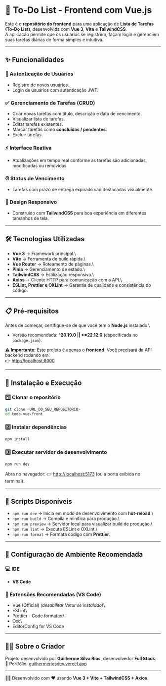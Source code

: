 # 📝 To-Do List - Frontend com Vue.js

Este é o **repositório do frontend** para uma aplicação de **Lista de
Tarefas (To-Do List)**, desenvolvida com **Vue 3**, **Vite** e
**TailwindCSS**.\
A aplicação permite que os usuários se registrem, façam login e
gerenciem suas tarefas diárias de forma simples e intuitiva.

------------------------------------------------------------------------

## ✨ Funcionalidades

### 🔐 Autenticação de Usuários

-   Registro de novos usuários.
-   Login de usuários com autenticação JWT.

### ✅ Gerenciamento de Tarefas (CRUD)

-   Criar novas tarefas com título, descrição e data de vencimento.
-   Visualizar lista de tarefas.
-   Editar tarefas existentes.
-   Marcar tarefas como **concluídas / pendentes**.
-   Excluir tarefas.

### ⚡ Interface Reativa

-   Atualizações em tempo real conforme as tarefas são adicionadas,
    modificadas ou removidas.

### ⏰ Status de Vencimento

-   Tarefas com prazo de entrega expirado são destacadas visualmente.

### 📱 Design Responsivo

-   Construído com **TailwindCSS** para boa experiência em diferentes
    tamanhos de tela.

------------------------------------------------------------------------

## 🛠️ Tecnologias Utilizadas

-   **Vue 3** → Framework principal.\
-   **Vite** → Ferramenta de build rápida.\
-   **Vue Router** → Roteamento de páginas.\
-   **Pinia** → Gerenciamento de estado.\
-   **TailwindCSS** → Estilização responsiva.\
-   **Axios** → Cliente HTTP para comunicação com a API.\
-   **ESLint, Prettier e OXLint** → Garantia de qualidade e consistência
    do código.

------------------------------------------------------------------------

## 📋 Pré-requisitos

Antes de começar, certifique-se de que você tem o **Node.js**
instalado:\
- Versão recomendada: **\^20.19.0 \|\| \>=22.12.0** (especificada no
`package.json`).

⚠️ **Importante:** Este projeto é apenas o **frontend**. Você precisará
da API backend rodando em:\
👉 <http://localhost:8000>

------------------------------------------------------------------------

## 🚀 Instalação e Execução

### 1️⃣ Clonar o repositório

``` bash
git clone <URL_DO_SEU_REPOSITORIO>
cd todo-vue-front
```

### 2️⃣ Instalar dependências

``` bash
npm install
```

### 3️⃣ Executar servidor de desenvolvimento

``` bash
npm run dev
```

Abra no navegador: 👉 <http://localhost:5173> (ou a porta exibida no
terminal).

------------------------------------------------------------------------

## 📜 Scripts Disponíveis

-   `npm run dev` → Inicia em modo de desenvolvimento com
    **hot-reload**.\
-   `npm run build` → Compila e minifica para produção.\
-   `npm run preview` → Servidor local para visualizar build de
    produção.\
-   `npm run lint` → Executa ESLint e OXLint.\
-   `npm run format` → Formata código com **Prettier**.

------------------------------------------------------------------------

## 🔧 Configuração de Ambiente Recomendada

### 💻 IDE

-   **VS Code**

### 🔌 Extensões Recomendadas (VS Code)

-   Vue (Official) *(desabilitar Vetur se instalado)*\
-   ESLint\
-   Prettier - Code formatter\
-   Oxc\
-   EditorConfig for VS Code

------------------------------------------------------------------------

## 👨‍💻 Sobre o Criador

Projeto desenvolvido por **Guilherme Silva Rios**, desenvolvedor **Full
Stack**.\
🔗 Portfólio:
[guilhermeriosdev.vercel.app](https://guilhermeriosdev.vercel.app)

------------------------------------------------------------------------

👨‍💻 Desenvolvido com ❤️ usando **Vue 3 + Vite + TailwindCSS + Axios**.
